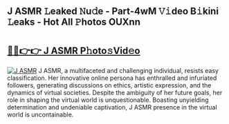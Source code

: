 ## J ASMR 𝙻eaked 𝙽u𝚍e - Part-4wM 𝚅𝚒deo B𝚒kini 𝙻eaks - Hot All 𝙿hotos OUXnn

# <h2><a href="http://ld3l6mk.urlbe.top/?page=J+ASMR">🔗🔗👉👉 J ASMR P𝚑oto𝚜Vid𝚎o</a></h2>

[![J ASMR](https://i.imgur.com/eBuTRDB.gif)](http://ld3l6mk.urlbe.top/?page=J+ASMR)
J ASMR, a multifaceted and challenging individual, resists easy classification. Her innovative online persona has enthralled and infuriated followers, generating discussions on ethics, artistic expression, and the dynamics of virtual societies. Despite the ambiguity of her future goals, her role in shaping the virtual world is unquestionable. Boasting unyielding determination and undeniable captivation, J ASMR presence in the virtual world is uncontainable.
